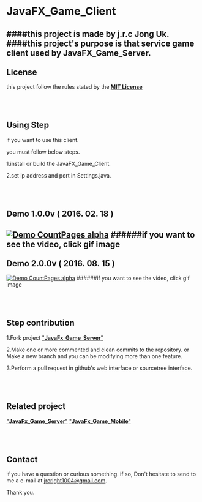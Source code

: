 # JavaFX_Game_Client
####this project is made by j.r.c Jong Uk.
####this project's purpose is that service game client used by JavaFX_Game_Server.
<br></br>
License
---
this project follow the rules stated by the [**MIT License**](https://en.wikipedia.org/wiki/MIT_License)

<br></br>
Using Step
---
if you want to use this client.

you must follow below steps.

1.install or build the JavaFX_Game_Client.

2.set ip address and port in Settings.java.

<br></br>
Demo 1.0.0v ( 2016. 02. 18 )
---
[![Demo CountPages alpha](https://j.gifs.com/QWpQMq.gif)](https://www.youtube.com/watch?v=FL4wDB9cNoI)
######if you want to see the video, click gif image
<br></br>
Demo 2.0.0v ( 2016. 08. 15 )
---
[![Demo CountPages alpha](https://j.gifs.com/Krj0qz.gif)](https://www.youtube.com/watch?v=nsrxQKbuJUc&feature=youtu.be&list=PL0bFPqEKbn-HNJvNN4sN0yYNrqEZ5iJzK)
######if you want to see the video, click gif image


<br></br>
Step contribution
---
1.Fork project ["**JavaFx_Game_Server**"](https://github.com/jrcforever/JavaFX_Game_Server)

2.Make one or more commented and clean commits to the repository. or Make a new branch and you can be modifying more than one feature.

3.Perform a pull request in github's web interface or sourcetree interface.


<br></br>
Related project
---
["**JavaFx_Game_Server**"](https://github.com/jrcforever/JavaFX_Game_Server)
["**JavaFx_Game_Mobile**"](https://github.com/jrcforever/JavaFX_Game_Mobile)
  
  
<br></br>
Contact
---
if you have a question or curious something. if so, Don't hesitate to send to me a e-mail at <jrcright1004@gmail.com>. 

Thank you.

